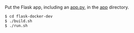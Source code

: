 Put the Flask app, including an [app.py](app/app.py), in the [app](app) directory.
```sh
$ cd flask-docker-dev
$ ./build.sh
$ ./run.sh
```
